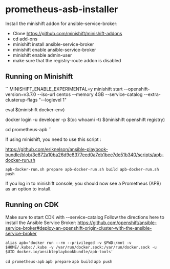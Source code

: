 # prometheus-asb-installer

Install the minishift addon for ansible-service-broker: 
- Clone https://github.com/minishift/minishift-addons
- cd add-ons
- minishift install ansible-service-broker
- minishift enable ansible-service-broker
- minishift enable admin-user
- make sure that the registry-route addon is disabled


## Running on Minishift

``
MINISHIFT_ENABLE_EXPERIMENTAL=y minishift start --openshift-version=v3.7.0 --iso-url centos --memory 4GB --service-catalog --extra-clusterup-flags "--loglevel 1"

eval $(minishift docker-env)

docker login -u developer -p $(oc whoami -t) $(minishift openshift registry)

cd prometheus-apb
``

If using minishift, you need to use this script :

https://github.com/eriknelson/ansible-playbook-bundle/blob/3e872a10ba26d9e8377eed0a7eb1bee7de51b340/scripts/apb-docker-run.sh

``
apb-docker-run.sh prepare
apb-docker-run.sh build
apb-docker-run.sh push
``

If you log in to minishift console, you should now see a Prometheus (APB) as an option to install.


## Running on CDK

Make sure to start CDK with --service-catalog
Follow the directions here to install the Ansible Service Broker:
https://github.com/openshift/ansible-service-broker#deploy-an-openshift-origin-cluster-with-the-ansible-service-broker

``
alias apb='docker run --rm --privileged -v $PWD:/mnt -v $HOME/.kube:/.kube -v /var/run/docker.sock:/var/run/docker.sock -u $UID docker.io/ansibleplaybookbundle/apb-tools'
``

``
cd prometheus-apb
``
``
apb prepare
``
``
apb build
``
``
apb push
``

